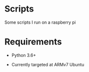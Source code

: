 # Scripts

Some scripts I run on a raspberry pi

# Requirements

- Python 3.6+

- Currently targeted at ARMv7 Ubuntu
